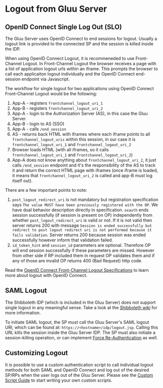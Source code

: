 # Logout from Gluu Server

## OpenID Connect Single Log Out (SLO)

The Gluu Server uses OpenID Connect to end sessions for logout. Usually a logout link is provided to the connected SP and the session 
is killed inside the IDP. 

When using OpenID Connect Logout, it is recommeneded to use Front-Channel Logout. In Front-Channel Logout the browser receives a page with a list of application logout urls within an iframe. This prompts the browser to call each applicaiton logout individually and the OpenID Connect end-session endpoint via Javascript. 

The workflow for single logout for two applications using OpenID Connect Front-Channel Logout would be the following:

1. App-A - registers `frontchannel_logout_uri_1`
2. App-B - registers `frontchannel_logout_uri_2`
3. App-A - login to the Authorization Server (AS), in this case the Gluu Server.
4. App-B - login to AS (SSO)
5. App-A - calls `/end_session`
6. AS - returns back HTML with iframes where each iframe points to all `frontchannel_logout_uris` within this session, in our case it is `frontchannel_logout_uri_1` and `frontchannel_logout_uri_2`
7. Browser loads HTML (with all iframes, so it calls `frontchannel_logout_uri_1` and `frontchannel_logout_uri_2`)
8. App-A does not know anything about `frontchannel_logout_uri_2`, it just calls `/end_session` endpoint and it's the responsibility of the AS to track it and return the correct HTML page with iframes (once iframe is loaded, it means that `frontchannel_logout_uri_2` is called and app-B must log itself out).

There are a few important points to note:
1. `post_logout_redirect_uri` is not mandatory but registration specification says `The value MUST have been previously registered with the OP`. We have dual behavior description directly in specification. `oxauth` ends session successfully (if session is present on OP) independently from whether `post_logout_redirect_uri` is valid or not. If it is not valid then server returns 200 with message `Session is ended successfully but redirect to post logout redirect uri is not performed because it fails validation`. Server returns 200 because session was ended successfully however inform that validation failed.
2. `id_token_hint` and `session_id` parameters are optional. Therefore OP will end session successfully if these parameters are missed. However from other side if RP included them in request OP validates them and if any of those are invalid OP returns 400 (Bad Request) http code.

Read the [OpenID Connect Front-Channel Logout Specifications](http://openid.net/specs/openid-connect-frontchannel-1_0.html) to learn more about logout with OpenID Connect.

## SAML Logout
The Shibboleth IDP (which is included in the Gluu Server) does not support single logout in any meaningful sense. Take a look at the [Shibboleth wiki](https://wiki.shibboleth.net/confluence/display/CONCEPT/SLOIssues) for more information.

To initiate SAML logout, the SP must call the Gluu Server's SAML logout URI, which can be found at: `https://<hostname>/idp/logout.jsp`. Calling this URL kills the session inside the Gluu Server IDP. The SP must also initiate a session-killing operation, or can implement [Force Re-Authentication](https://wiki.cac.washington.edu/display/infra/Configure+a+Service+Provider+to+Force+Re-Authentication) as well.

## Customizing Logout
It is possible to use a custom authentication script to call individual logout methods for both SAML and OpenID Connect and log out of the desired SP/RPs when the user logs out of the Gluu Server. Please see the [Custom Script Guide](../authn-guide/customauthn.md) to start writing your own custom scripts. 
